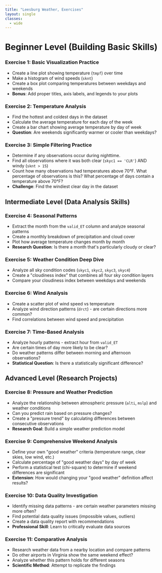 ```yaml
---
title: "Leesburg Weather, Exercises"
layout: single
classes:
  - wide
---
```


# Beginner Level (Building Basic Skills)

### Exercise 1: Basic Visualization Practice
- Create a line plot showing temperature (`tmpf`) over time
- Make a histogram of wind speeds (`sknt`)
- Create a box plot comparing temperatures between weekdays and weekends
- **Bonus**: Add proper titles, axis labels, and legends to your plots

### Exercise 2: Temperature Analysis
- Find the hottest and coldest days in the dataset
- Calculate the average temperature for each day of the week
- Create a bar chart showing average temperature by day of week
- **Question**: Are weekends significantly warmer or cooler than weekdays?

### Exercise 3: Simple Filtering Practice
- Determine if any observations occur during nighttime.
- Find all observations where it was both clear (`skyc1 == 'CLR'`) AND windy (`sknt > 15`)
- Count how many observations had temperatures above 70°F. What percentage of observations is this? What percentage of days contain a temperature above 70°F?
- **Challenge**: Find the windiest clear day in the dataset

## Intermediate Level (Data Analysis Skills)

### Exercise 4: Seasonal Patterns
- Extract the month from the `valid_ET` column and analyze seasonal patterns
- Create a monthly breakdown of precipitation and cloud cover
- Plot how average temperature changes month by month
- **Research Question**: Is there a month that's particularly cloudy or clear?

### Exercise 5: Weather Condition Deep Dive
- Analyze all sky condition codes (`skyc1`, `skyc2`, `skyc3`, `skyc4`)
- Create a "cloudiness index" that combines all four sky condition layers
- Compare your cloudiness index between weekdays and weekends

### Exercise 6: Wind Analysis
- Create a scatter plot of wind speed vs temperature
- Analyze wind direction patterns (`drct`) - are certain directions more common?
- Find correlations between wind speed and precipitation

### Exercise 7: Time-Based Analysis
- Analyze hourly patterns - extract hour from `valid_ET`
- Are certain times of day more likely to be clear?
- Do weather patterns differ between morning and afternoon observations?
- **Statistical Question**: Is there a statistically significant difference?

## Advanced Level (Research Projects)

### Exercise 8: Pressure and Weather Prediction
- Analyze the relationship between atmospheric pressure (`alti`, `mslp`) and weather conditions
- Can you predict rain based on pressure changes?
- Create a "pressure trend" by calculating differences between consecutive observations
- **Research Goal**: Build a simple weather prediction model

### Exercise 9: Comprehensive Weekend Analysis
- Define your own "good weather" criteria (temperature range, clear skies, low wind, etc.)
- Calculate percentage of "good weather days" by day of week
- Perform a statistical test (chi-square) to determine if weekend differences are significant
- **Extension**: How would changing your "good weather" definition affect results?

### Exercise 10: Data Quality Investigation
- Identify missing data patterns - are certain weather parameters missing more often?
- Find potential data quality issues (impossible values, outliers)
- Create a data quality report with recommendations
- **Professional Skill**: Learn to critically evaluate data sources

### Exercise 11: Comparative Analysis
- Research weather data from a nearby location and compare patterns
- Do other airports in Virginia show the same weekend effect?
- Analyze whether this pattern holds for different seasons
- **Scientific Method**: Attempt to replicate the findings
